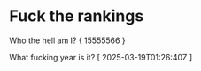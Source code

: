 # Fuck the rankings

Who the hell am I?
{ 15555566 }

What fucking year is it?
[ 2025-03-19T01:26:40Z ]
